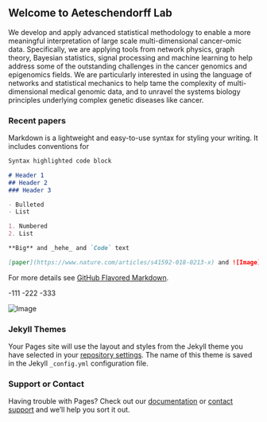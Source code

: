 ## Welcome to Aeteschendorff Lab

We develop and apply advanced statistical methodology to enable a more meaningful interpretation of large scale multi-dimensional cancer-omic data. Specifically, we are applying tools from network physics, graph theory, Bayesian statistics, signal processing and machine learning to help address some of the outstanding challenges in the cancer genomics and epigenomics fields. We are particularly interested in using the language of networks and statistical mechanics to help tame the complexity of multi-dimensional medical genomic data, and to unravel the systems biology principles underlying complex genetic diseases like cancer.



### Recent papers

Markdown is a lightweight and easy-to-use syntax for styling your writing. It includes conventions for

```markdown
Syntax highlighted code block

# Header 1
## Header 2
### Header 3

- Bulleted
- List

1. Numbered
2. List

**Big** and _hehe_ and `Code` text

[paper](https://www.nature.com/articles/s41592-018-0213-x) and ![Image](src)
```

For more details see [GitHub Flavored Markdown](https://www.baidu.com).

-111
-222
-333


![Image](http://www.picb.ac.cn/compsysg/Main/pic_3.png)
### Jekyll Themes

Your Pages site will use the layout and styles from the Jekyll theme you have selected in your [repository settings](https://github.com/aeteschendorff-lab/aeteschendorff-lab.github.io/settings). The name of this theme is saved in the Jekyll `_config.yml` configuration file.

### Support or Contact

Having trouble with Pages? Check out our [documentation](https://help.github.com/categories/github-pages-basics/) or [contact support](https://github.com/contact) and we’ll help you sort it out.
